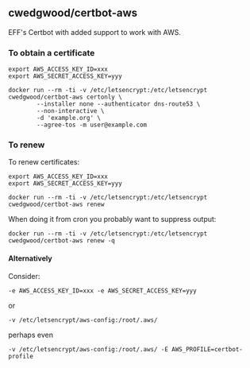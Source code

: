 ## cwedgwood/certbot-aws ##

EFF's Certbot with added support to work with AWS.


### To obtain a certificate ###

    export AWS_ACCESS_KEY_ID=xxx
    export AWS_SECRET_ACCESS_KEY=yyy

    docker run --rm -ti -v /etc/letsencrypt:/etc/letsencrypt cwedgwood/certbot-aws certonly \
            --installer none --authenticator dns-route53 \
            --non-interactive \
            -d 'example.org' \
            --agree-tos -m user@example.com

### To renew ###

To renew certificates:

    export AWS_ACCESS_KEY_ID=xxx
    export AWS_SECRET_ACCESS_KEY=yyy

    docker run --rm -ti -v /etc/letsencrypt:/etc/letsencrypt cwedgwood/certbot-aws renew

When doing it from cron you probably want to suppress output:

    docker run --rm -ti -v /etc/letsencrypt:/etc/letsencrypt cwedgwood/certbot-aws renew -q



#### Alternatively ####

Consider:

    -e AWS_ACCESS_KEY_ID=xxx -e AWS_SECRET_ACCESS_KEY=yyy

or

    -v /etc/letsencrypt/aws-config:/root/.aws/

perhaps even

    -v /etc/letsencrypt/aws-config:/root/.aws/ -E AWS_PROFILE=certbot-profile
